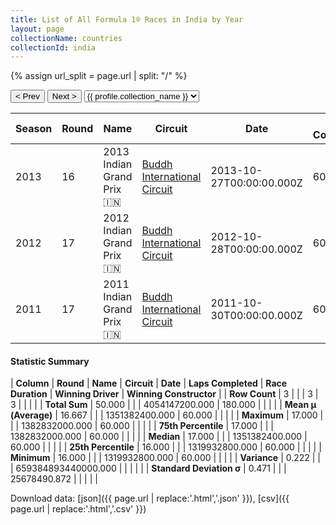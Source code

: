 ```yaml
---
title: List of All Formula 1® Races in India by Year
layout: page
collectionName: countries
collectionId: india
---
```


{% assign url_split = page.url | split: "/" %}
<div id="collection-navigation">
<button onclick="selector.options[selector.selectedIndex-1].value && (window.location = selector.options[selector.selectedIndex-1].value);">&lt; Prev</button>
<button onclick="selector.options[selector.selectedIndex+1].value && (window.location = selector.options[selector.selectedIndex+1].value);">Next &gt;</button>
<select id="selector" onchange="this.options[this.selectedIndex].value && (window.location = this.options[this.selectedIndex].value);">
  {% for collectionId in site.data[page.collectionName].refs %}
    {% if collectionId == page.collectionId %}
      {% assign selected = "selected" %}
    {% else %}
      {% assign selected = "" %}
    {% endif %}
    {% assign profile = site.data[page.collectionName][collectionId].profile %}
    <option value="/f1/{{ page.collectionName }}/{{ collectionId }}/{{ url_split[4] }}" {{ selected }}>{{ profile.collection_name }}</option>
  {% endfor %}
</select>
</div>

| Season | Round | Name | Circuit | Date | Laps Completed | Race Duration | Winning Driver | Winning Constructor |
|--|--|--|--|--|--|--|--|--|
| 2013 | 16 | 2013 Indian Grand Prix 🇮🇳 | [Buddh International Circuit](/f1/circuits/buddh) | 2013-10-27T00:00:00.000Z | 60 | 1:31:12.187 | [Sebastian Vettel 🇩🇪](/f1/drivers/vettel) | Red Bull 🇦🇹 |
| 2012 | 17 | 2012 Indian Grand Prix 🇮🇳 | [Buddh International Circuit](/f1/circuits/buddh) | 2012-10-28T00:00:00.000Z | 60 | 1:31:10.744 | [Sebastian Vettel 🇩🇪](/f1/drivers/vettel) | Red Bull 🇦🇹 |
| 2011 | 17 | 2011 Indian Grand Prix 🇮🇳 | [Buddh International Circuit](/f1/circuits/buddh) | 2011-10-30T00:00:00.000Z | 60 | 1:30:35.002 | [Sebastian Vettel 🇩🇪](/f1/drivers/vettel) | Red Bull 🇦🇹 |

#### Statistic Summary

| **Column** | **Round** | **Name** | **Circuit** | **Date** | **Laps Completed** | **Race Duration** | **Winning Driver** | **Winning Constructor** |
| **Row Count** | 3 |  |  | 3 | 3 |  |  |  |
| **Total Sum** | 50.000 |  |  | 4054147200.000 | 180.000 |  |  |  |
| **Mean μ (Average)** | 16.667 |  |  | 1351382400.000 | 60.000 |  |  |  |
| **Maximum** | 17.000 |  |  | 1382832000.000 | 60.000 |  |  |  |
| **75th Percentile** | 17.000 |  |  | 1382832000.000 | 60.000 |  |  |  |
| **Median** | 17.000 |  |  | 1351382400.000 | 60.000 |  |  |  |
| **25th Percentile** | 16.000 |  |  | 1319932800.000 | 60.000 |  |  |  |
| **Minimum** | 16.000 |  |  | 1319932800.000 | 60.000 |  |  |  |
| **Variance** | 0.222 |  |  | 659384893440000.000 |  |  |  |  |
| **Standard Deviation σ** | 0.471 |  |  | 25678490.872 |  |  |  |  |

Download data: [json]({{ page.url | replace:'.html','.json' }}), [csv]({{ page.url | replace:'.html','.csv' }})
